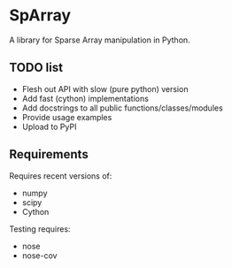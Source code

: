 # SpArray

A library for Sparse Array manipulation in Python.

## TODO list

  * Flesh out API with slow (pure python) version
  * Add fast (cython) implementations
  * Add docstrings to all public functions/classes/modules
  * Provide usage examples
  * Upload to PyPI

## Requirements

Requires recent versions of:

  * numpy
  * scipy
  * Cython

Testing requires:

  * nose
  * nose-cov

